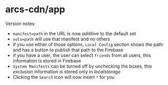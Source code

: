 # arcs-cdn/app

Version notes:

- `manifest=path` in the URL is now *additive* to the default set
- `solo=path` will use that manifest and no others
- if you use either of those options, `Local Config` section shows the path and has a button to publish that path to the Firebase
- if you have a user, the user can select `friends` from all users, this information is stored in Firebase
- `System Manifests` can be turned off by unchecking the boxes, this *exclusion* information is stored only in *localstorage*
- Clicking the `Search` icon will now insert `*` for you
